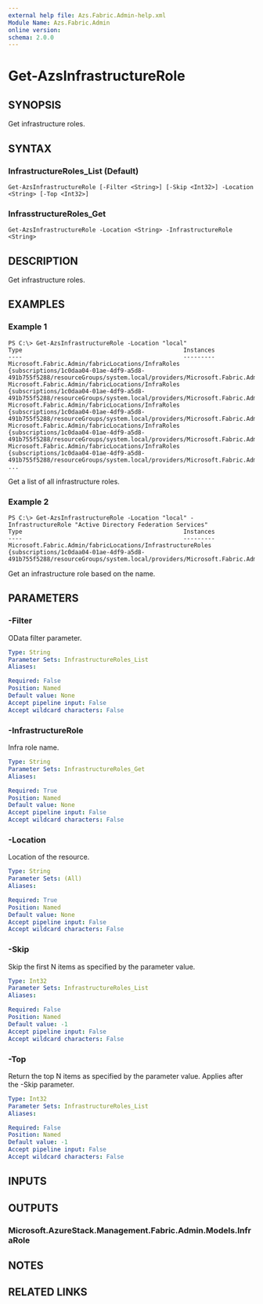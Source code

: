```yaml
---
external help file: Azs.Fabric.Admin-help.xml
Module Name: Azs.Fabric.Admin
online version: 
schema: 2.0.0
---
```


# Get-AzsInfrastructureRole

## SYNOPSIS
Get infrastructure roles.

## SYNTAX

### InfrastructureRoles_List (Default)
```
Get-AzsInfrastructureRole [-Filter <String>] [-Skip <Int32>] -Location <String> [-Top <Int32>]
```

### InfrasstructureRoles_Get
```
Get-AzsInfrastructureRole -Location <String> -InfrastructureRole <String>
```

## DESCRIPTION
Get infrastructure roles.

## EXAMPLES

### Example 1
```
PS C:\> Get-AzsInfrastructureRole -Location "local"
Type                                              Instances
----                                              ---------
Microsoft.Fabric.Admin/fabricLocations/InfraRoles {subscriptions/1c0daa04-01ae-4df9-a5d8-491b755f5288/resourceGroups/system.local/providers/Microsoft.Fabric.Admin/fabricLocations/local/i...
Microsoft.Fabric.Admin/fabricLocations/InfraRoles {subscriptions/1c0daa04-01ae-4df9-a5d8-491b755f5288/resourceGroups/system.local/providers/Microsoft.Fabric.Admin/fabricLocations/local/i...
Microsoft.Fabric.Admin/fabricLocations/InfraRoles {subscriptions/1c0daa04-01ae-4df9-a5d8-491b755f5288/resourceGroups/system.local/providers/Microsoft.Fabric.Admin/fabricLocations/local/i...
Microsoft.Fabric.Admin/fabricLocations/InfraRoles {subscriptions/1c0daa04-01ae-4df9-a5d8-491b755f5288/resourceGroups/system.local/providers/Microsoft.Fabric.Admin/fabricLocations/local/i...
Microsoft.Fabric.Admin/fabricLocations/InfraRoles {subscriptions/1c0daa04-01ae-4df9-a5d8-491b755f5288/resourceGroups/system.local/providers/Microsoft.Fabric.Admin/fabricLocations/local/i...
...
```

Get a list of all infrastructure roles.

### Example 2
```
PS C:\> Get-AzsInfrastructureRole -Location "local" -InfrastructureRole "Active Directory Federation Services"
Type                                              Instances
----                                              ---------
Microsoft.Fabric.Admin/fabricLocations/InfrastructureRoles {subscriptions/1c0daa04-01ae-4df9-a5d8-491b755f5288/resourceGroups/system.local/providers/Microsoft.Fabric.Admin/fabricLocations/local/i...
```

Get an infrastructure role based on the name.

## PARAMETERS

### -Filter
OData filter parameter.

```yaml
Type: String
Parameter Sets: InfrastructureRoles_List
Aliases: 

Required: False
Position: Named
Default value: None
Accept pipeline input: False
Accept wildcard characters: False
```

### -InfrastructureRole
Infra role name.

```yaml
Type: String
Parameter Sets: InfrastructureRoles_Get
Aliases: 

Required: True
Position: Named
Default value: None
Accept pipeline input: False
Accept wildcard characters: False
```

### -Location
Location of the resource.

```yaml
Type: String
Parameter Sets: (All)
Aliases: 

Required: True
Position: Named
Default value: None
Accept pipeline input: False
Accept wildcard characters: False
```

### -Skip
Skip the first N items as specified by the parameter value.

```yaml
Type: Int32
Parameter Sets: InfrastructureRoles_List
Aliases: 

Required: False
Position: Named
Default value: -1
Accept pipeline input: False
Accept wildcard characters: False
```

### -Top
Return the top N items as specified by the parameter value.
Applies after the -Skip parameter.

```yaml
Type: Int32
Parameter Sets: InfrastructureRoles_List
Aliases: 

Required: False
Position: Named
Default value: -1
Accept pipeline input: False
Accept wildcard characters: False
```

## INPUTS

## OUTPUTS

### Microsoft.AzureStack.Management.Fabric.Admin.Models.InfraRole

## NOTES

## RELATED LINKS

